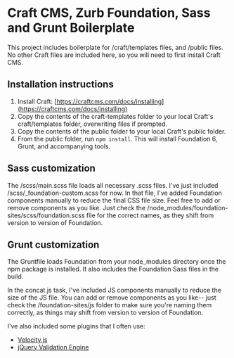# Craft CMS, Zurb Foundation, Sass and Grunt Boilerplate

This project includes boilerplate for /craft/templates files, and /public files. No other Craft files are included here, so you will need to first install Craft CMS.

## Installation instructions

1. Install Craft: [https://craftcms.com/docs/installing](https://craftcms.com/docs/installing)
2. Copy the contents of the craft-templates folder to your local Craft's craft/templates folder, overwriting files if prompted.
3. Copy the contents of the public folder to your local Craft's public folder.
4. From the public folder, run ```npm install```. This will install Foundation 6, Grunt, and accompanying tools.

## Sass customization

The /scss/main.scss file loads all necessary .scss files. I've just included /scss/_foundation-custom.scss for now. In that file, I've added Foundation components manually to reduce the final CSS file size. Feel free to add or remove components as you like. Just check the /node_modules/foundation-sites/scss/foundation.scss file for the correct names, as they shift from version to version of Foundation.

## Grunt customization

The Gruntfile loads Foundation from your node_modules directory once the npm package is installed. It also includes the Foundation Sass files in the build. 

In the concat.js task, I've included JS components manually to reduce the size of the JS file. You can add or remove components as you like-- just check the /foundation-sites/js folder to make sure you're naming them correctly, as things may shift from version to version of Foundation.

I've also included some plugins that I often use:
- [Velocity.js](https://github.com/julianshapiro/velocity)
- [jQuery Validation Engine](https://github.com/posabsolute/jQuery-Validation-Engine)